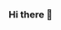### Hi there 👋

<!--
**gablopcol/gablopcol** is a ✨ _special_ ✨ repository because its `README.md` (this file) appears on your GitHub profile.

Here are some ideas to get you started:

- 🔭 I’m currently working on ...
Biomedical engineer with experience in technical support, equipment documentation management, and conducting
research in biomedical engineering, who seeks to learn and become familiar with medical technology products
and solutions, contribute new knowledge and innovative perspectives, while improving the technical skills and gain
practical experience in troubleshooting and maintenance of biomedical equipment for the growth of the company.
- 🌱 I’m currently learning ...
- 👯 I’m looking to collaborate on ...
- 🤔 I’m looking for help with ...
- 💬 Ask me about ...
- 📫 How to reach me: ...
- 😄 Pronouns: ...
- ⚡ Fun fact: ...
-->
